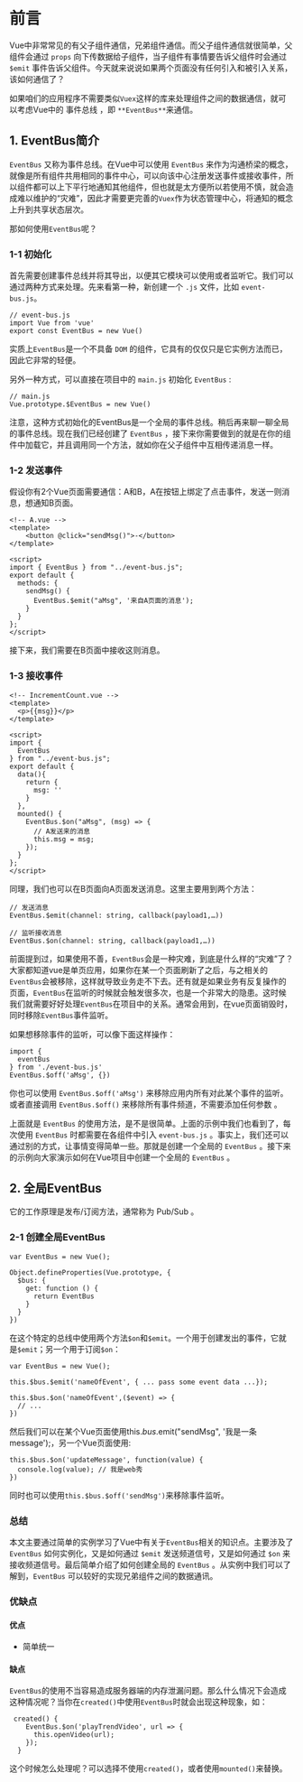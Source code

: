 # 前言

Vue中非常常见的有父子组件通信，兄弟组件通信。而父子组件通信就很简单，父组件会通过 `props` 向下传数据给子组件，当子组件有事情要告诉父组件时会通过 `$emit` 事件告诉父组件。今天就来说说如果两个页面没有任何引入和被引入关系，该如何通信了？

如果咱们的应用程序不需要类似`Vuex`这样的库来处理组件之间的数据通信，就可以考虑Vue中的 事件总线 ，即 `**EventBus**`来通信。

## 1. EventBus简介

`EventBus` 又称为事件总线。在Vue中可以使用 `EventBus` 来作为沟通桥梁的概念，就像是所有组件共用相同的事件中心，可以向该中心注册发送事件或接收事件，所以组件都可以上下平行地通知其他组件，但也就是太方便所以若使用不慎，就会造成难以维护的“灾难”，因此才需要更完善的`Vuex`作为状态管理中心，将通知的概念上升到共享状态层次。

那如何使用`EventBus`呢？

### 1-1 初始化

首先需要创建事件总线并将其导出，以便其它模块可以使用或者监听它。我们可以通过两种方式来处理。先来看第一种，新创建一个 `.js` 文件，比如 `event-bus.js`。
```
// event-bus.js
import Vue from 'vue'
export const EventBus = new Vue()
```
实质上`EventBus`是一个不具备 `DOM` 的组件，它具有的仅仅只是它实例方法而已，因此它非常的轻便。

另外一种方式，可以直接在项目中的 `main.js` 初始化 `EventBus` :
```
// main.js
Vue.prototype.$EventBus = new Vue()
```
注意，这种方式初始化的EventBus是一个全局的事件总线。稍后再来聊一聊全局的事件总线。现在我们已经创建了 `EventBus` ，接下来你需要做到的就是在你的组件中加载它，并且调用同一个方法，就如你在父子组件中互相传递消息一样。

### 1-2 发送事件

假设你有2个Vue页面需要通信：A和B，A在按钮上绑定了点击事件，发送一则消息，想通知B页面。
```
<!-- A.vue -->
<template>
    <button @click="sendMsg()">-</button>
</template>

<script> 
import { EventBus } from "../event-bus.js";
export default {
  methods: {
    sendMsg() {
      EventBus.$emit("aMsg", '来自A页面的消息');
    }
  }
}; 
</script>
```
接下来，我们需要在B页面中接收这则消息。

### 1-3 接收事件
```
<!-- IncrementCount.vue -->
<template>
  <p>{{msg}}</p>
</template>

<script> 
import { 
  EventBus 
} from "../event-bus.js";
export default {
  data(){
    return {
      msg: ''
    }
  },
  mounted() {
    EventBus.$on("aMsg", (msg) => {
      // A发送来的消息
      this.msg = msg;
    });
  }
};
</script>
```
同理，我们也可以在B页面向A页面发送消息。这里主要用到两个方法：
```
// 发送消息
EventBus.$emit(channel: string, callback(payload1,…))

// 监听接收消息
EventBus.$on(channel: string, callback(payload1,…))
```
前面提到过，如果使用不善，`EventBus`会是一种灾难，到底是什么样的“灾难”了？大家都知道vue是单页应用，如果你在某一个页面刷新了之后，与之相关的`EventBus`会被移除，这样就导致业务走不下去。还有就是如果业务有反复操作的页面，`EventBus`在监听的时候就会触发很多次，也是一个非常大的隐患。这时候我们就需要好好处理`EventBus`在项目中的关系。通常会用到，在vue页面销毁时，同时移除`EventBus`事件监听。

如果想移除事件的监听，可以像下面这样操作：
```
import { 
  eventBus 
} from './event-bus.js'
EventBus.$off('aMsg', {})
```
你也可以使用 `EventBus.$off('aMsg')` 来移除应用内所有对此某个事件的监听。或者直接调用 `EventBus.$off()` 来移除所有事件频道，不需要添加任何参数 。

上面就是 `EventBus` 的使用方法，是不是很简单。上面的示例中我们也看到了，每次使用 `EventBus` 时都需要在各组件中引入 `event-bus.js` 。事实上，我们还可以通过别的方式，让事情变得简单一些。那就是创建一个全局的 `EventBus` 。接下来的示例向大家演示如何在Vue项目中创建一个全局的 `EventBus` 。

## 2. 全局EventBus

它的工作原理是发布/订阅方法，通常称为 Pub/Sub 。

### 2-1 创建全局EventBus

```
var EventBus = new Vue();

Object.defineProperties(Vue.prototype, {
  $bus: {
    get: function () {
      return EventBus
    }
  }
})
```
在这个特定的总线中使用两个方法`$on`和`$emit`。一个用于创建发出的事件，它就是`$emit`；另一个用于订阅`$on`：

```
var EventBus = new Vue();

this.$bus.$emit('nameOfEvent', { ... pass some event data ...});

this.$bus.$on('nameOfEvent',($event) => {
  // ...
})
```
然后我们可以在某个Vue页面使用this.$bus.$emit("sendMsg", '我是一条message');，另一个Vue页面使用:
```
this.$bus.$on('updateMessage', function(value) {
  console.log(value); // 我是web秀
})
```
同时也可以使用`this.$bus.$off('sendMsg')`来移除事件监听。

### 总结

本文主要通过简单的实例学习了Vue中有关于`EventBus`相关的知识点。主要涉及了 `EventBus` 如何实例化，又是如何通过 `$emit` 发送频道信号，又是如何通过 `$on` 来接收频道信号。最后简单介绍了如何创建全局的 `EventBus` 。从实例中我们可以了解到，`EventBus` 可以较好的实现兄弟组件之间的数据通讯。

### 优缺点

#### 优点

- 简单统一

#### 缺点

`EventBus`的使用不当容易造成服务器端的内存泄漏问题。那么什么情况下会造成这种情况呢？当你在`created()`中使用`EventBus`时就会出现这种现象，如：
```
 created() {
    EventBus.$on('playTrendVideo', url => {
      this.openVideo(url);
    });
  }
```
这个时候怎么处理呢？可以选择不使用`created()`，或者使用`mounted()`来替换。





